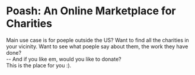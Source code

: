 # Poash: An Online Marketplace for Charities
Main use case is for poeple outside the US? Want to find all the charities in your vicinity. Want to see what poeple say about them, the work they have done?  
-- And if you like em, would you like to donate?  
This is the place for you :).


